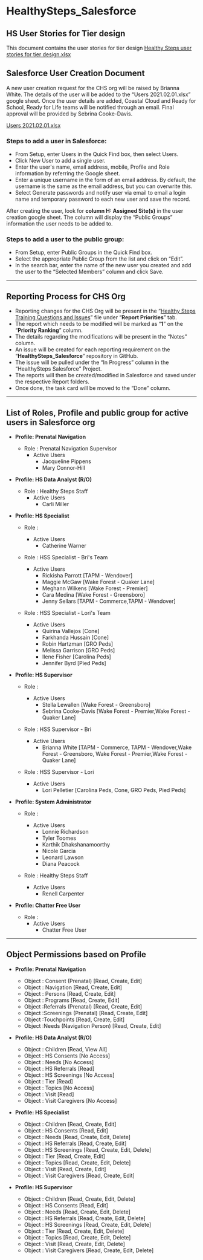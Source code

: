 # HealthySteps_Salesforce

## HS User Stories for Tier design

This document contains the user stories for tier design [Healthy Steps user stories for tier design.xlsx](https://docs.google.com/spreadsheets/d/1Q1oL22wHUOB-HAUIbnVGz8z4E7R4S-XAE6wOGSvMeFs/edit?usp=sharing)

## Salesforce User Creation Document

<p> A new user creation request for the CHS org will be raised by Brianna White. The details of the user will be added to the “Users 2021.02.01.xlsx” google sheet. Once the user details are added, Coastal Cloud and Ready for School, Ready for Life teams will be notified through an email. Final approval will be provided by Sebrina Cooke-Davis. </p>

[Users 2021.02.01.xlsx](https://drive.google.com/file/d/1xtjNl_JpCd3_q6VKzQqQvx9oshu2eCDW/view?usp=sharing)

### Steps to add a user in Salesforce:

* From Setup, enter Users in the Quick Find box, then select Users.
* Click New User to add a single user.
* Enter the user's name, email address, mobile, Profile and Role information by referring the Google sheet.
* Enter a unique username in the form of an email address. By default, the username is the same as the email address, but you can overwrite this.
* Select Generate passwords and notify user via email to email a login name and temporary password to each new user and save the record.

After creating the user, look for **column H: Assigned Site(s)** in the user creation google sheet. The column will display the “Public Groups” information the user needs to be added to.

### Steps to add a user to the public group:

* From Setup, enter Public Groups in the Quick Find box.
* Select the appropriate Public Group from the list and click on “Edit”.
* In the search bar, enter the name of the new user you created and add the user to the “Selected Members” column and click Save.

---


## Reporting Process for CHS Org

* Reporting changes for the CHS Org will be present in the “[Healthy Steps Training Questions and Issues](https://docs.google.com/spreadsheets/d/1OAtKurnNtY1CRnZjzmncgD871txoP8UfCS30avWsr3s/edit?usp=sharing)” file under “**Report Priorities**” tab.
* The report which needs to be modified will be marked as “**1**” on the “**Priority Ranking**” column.
* The details regarding the modifications will be present in the “Notes” column.
* An issue will be created for each reporting requirement on the “**HealthySteps_Salesforce**” repository in GitHub.
* The issue will be pulled under the “In Progress” column in the “HealthySteps Salesforce” Project.
* The reports will then be created/modified in Salesforce and saved under the respective Report folders.
* Once done, the task card will be moved to the “Done” column.

---

## List of Roles, Profile and public group for active users in Salesforce org

* **Profile: Prenatal Navigation**

    - Role : Prenatal Navigation Supervisor
        - Active Users
            * Jacqueline Pippens
            * Mary Connor-Hill

* **Profile: HS Data Analyst (R/O)**

    - Role : Healthy Steps Staff
        - Active Users
            * Carli Miller

* **Profile: HS Specialist**

    - Role :
        - Active Users
            * Catherine Warner

   - Role : HSS Specialist - Bri's Team
        - Active Users
            * Rickisha Parrott [TAPM - Wendover]
            * Maggie McGaw [Wake Forest - Quaker Lane]
            * Meghann Wilkens [Wake Forest - Premier]
            * Cara Medina [Wake Forest - Greensboro]
            * Jenny Sellars [TAPM - Commerce,TAPM - Wendover]

    - Role : HSS Specialist - Lori's Team
        - Active Users 
            * Quirina Vallejos [Cone]
            * Farkhanda Hussain [Cone]
            * Robin Hartzman [GRO Peds]
            * Melissa Garrison [GRO Peds]
            * Ilene Fisher [Carolina Peds]
            * Jennifer Byrd [Pied Peds]

* **Profile: HS Supervisor**

    - Role :
        - Active Users 
            * Stella Lewallen [Wake Forest - Greensboro]
            * Sebrina Cooke-Davis [Wake Forest - Premier,Wake Forest - Quaker Lane]

    - Role : HSS Supervisor - Bri
        - Active Users
            * Brianna White [TAPM - Commerce, TAPM - Wendover,Wake Forest - Greensboro, Wake Forest - Premier,Wake Forest - Quaker Lane]

    - Role : HSS Supervisor - Lori
        - Active Users
            * Lori Pelletier [Carolina Peds, Cone, GRO Peds, Pied Peds]

* **Profile: System Administrator**
    - Role : 
        - Active Users
            * Lonnie Richardson
            * Tyler Toomes
            * Karthik Dhakshanamoorthy
            * Nicole Garcia
            * Leonard Lawson
            * Diana Peacock

    - Role : Healthy Steps Staff
        - Active Users
            * Renell Carpenter        

* **Profile: Chatter Free User**
    - Role : 
        - Active Users
            * Chatter Free User

---

## Object Permissions based on Profile


* **Profile: Prenatal Navigation**

   - Object : Consent  (Prenatal) [Read, Create, Edit]
   - Object : Navigation [Read, Create, Edit]
   - Object : Persons [Read, Create, Edit]
   - Object : Programs [Read, Create, Edit]
   - Object :Referrals (Prenatal) [Read, Create, Edit]
   - Object :Screenings (Prenatal) [Read, Create, Edit]
   - Object :Touchpoints [Read, Create, Edit]
   - Object :Needs (Navigation Person) [Read, Create, Edit]




* **Profile: HS Data Analyst (R/O)**

    - Object : Children [Read, View All]
    - Object : HS Consents [No Access]
    - Object : Needs [No Access]
    - Object : HS Referrals [Read]
    - Object : HS Screenings [No Access]
    - Object : Tier [Read]
    - Object : Topics [No Access]
    - Object : Visit [Read]
    - Object : Visit Caregivers [No Access]



* **Profile: HS Specialist**

    - Object : Children [Read, Create, Edit]
    - Object : HS Consents [Read, Edit]
    - Object : Needs [Read, Create, Edit, Delete]
    - Object : HS Referrals [Read, Create, Edit]
    - Object : HS Screenings [Read, Create, Edit, Delete]
    - Object : Tier [Read, Create, Edit]
    - Object : Topics [Read, Create, Edit, Delete]
    - Object : Visit [Read, Create, Edit]
    - Object : Visit Caregivers [Read, Create, Edit]

* **Profile: HS Supervisor**
 
    - Object : Children [Read, Create, Edit, Delete]
    - Object : HS Consents [Read, Edit]
    - Object : Needs [Read, Create, Edit, Delete]
    - Object : HS Referrals [Read, Create, Edit, Delete]
    - Object : HS Screenings [Read, Create, Edit, Delete]
    - Object : Tier [Read, Create, Edit, Delete]
    - Object : Topics [Read, Create, Edit, Delete]
    - Object : Visit [Read, Create, Edit, Delete]
    - Object : Visit Caregivers [Read, Create, Edit, Delete]




